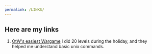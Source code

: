 ```yaml
---
permalink: /LINKS/
---
```


## Here are my links
1. [OtW's easiest Wargame](https://overthewire.org/wargames/bandit/) I did 20 levels during the holiday, and they helped me understand basic unix commands.
